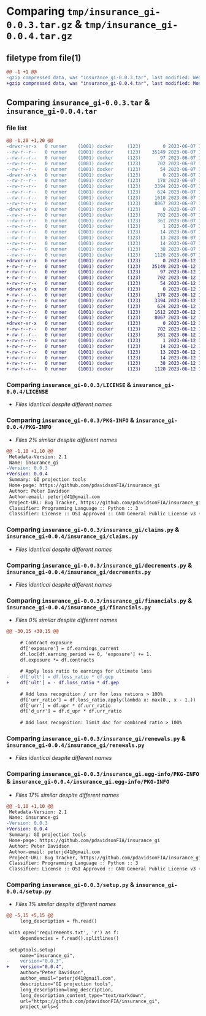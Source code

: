 # Comparing `tmp/insurance_gi-0.0.3.tar.gz` & `tmp/insurance_gi-0.0.4.tar.gz`

## filetype from file(1)

```diff
@@ -1 +1 @@
-gzip compressed data, was "insurance_gi-0.0.3.tar", last modified: Wed Jun  7 13:39:11 2023, max compression
+gzip compressed data, was "insurance_gi-0.0.4.tar", last modified: Mon Jun 12 15:16:33 2023, max compression
```

## Comparing `insurance_gi-0.0.3.tar` & `insurance_gi-0.0.4.tar`

### file list

```diff
@@ -1,20 +1,20 @@
-drwxr-xr-x   0 runner    (1001) docker     (123)        0 2023-06-07 13:39:11.103315 insurance_gi-0.0.3/
--rw-r--r--   0 runner    (1001) docker     (123)    35149 2023-06-07 13:38:59.000000 insurance_gi-0.0.3/LICENSE
--rw-r--r--   0 runner    (1001) docker     (123)       97 2023-06-07 13:38:59.000000 insurance_gi-0.0.3/MANIFEST.in
--rw-r--r--   0 runner    (1001) docker     (123)      702 2023-06-07 13:39:11.103315 insurance_gi-0.0.3/PKG-INFO
--rw-r--r--   0 runner    (1001) docker     (123)       54 2023-06-07 13:38:59.000000 insurance_gi-0.0.3/README.md
-drwxr-xr-x   0 runner    (1001) docker     (123)        0 2023-06-07 13:39:11.103315 insurance_gi-0.0.3/insurance_gi/
--rw-r--r--   0 runner    (1001) docker     (123)      178 2023-06-07 13:38:59.000000 insurance_gi-0.0.3/insurance_gi/__init__.py
--rw-r--r--   0 runner    (1001) docker     (123)     3394 2023-06-07 13:38:59.000000 insurance_gi-0.0.3/insurance_gi/claims.py
--rw-r--r--   0 runner    (1001) docker     (123)      624 2023-06-07 13:38:59.000000 insurance_gi-0.0.3/insurance_gi/decrements.py
--rw-r--r--   0 runner    (1001) docker     (123)     1610 2023-06-07 13:38:59.000000 insurance_gi-0.0.3/insurance_gi/financials.py
--rw-r--r--   0 runner    (1001) docker     (123)     8067 2023-06-07 13:38:59.000000 insurance_gi-0.0.3/insurance_gi/renewals.py
-drwxr-xr-x   0 runner    (1001) docker     (123)        0 2023-06-07 13:39:11.103315 insurance_gi-0.0.3/insurance_gi.egg-info/
--rw-r--r--   0 runner    (1001) docker     (123)      702 2023-06-07 13:39:11.000000 insurance_gi-0.0.3/insurance_gi.egg-info/PKG-INFO
--rw-r--r--   0 runner    (1001) docker     (123)      361 2023-06-07 13:39:11.000000 insurance_gi-0.0.3/insurance_gi.egg-info/SOURCES.txt
--rw-r--r--   0 runner    (1001) docker     (123)        1 2023-06-07 13:39:11.000000 insurance_gi-0.0.3/insurance_gi.egg-info/dependency_links.txt
--rw-r--r--   0 runner    (1001) docker     (123)       14 2023-06-07 13:39:11.000000 insurance_gi-0.0.3/insurance_gi.egg-info/requires.txt
--rw-r--r--   0 runner    (1001) docker     (123)       13 2023-06-07 13:39:11.000000 insurance_gi-0.0.3/insurance_gi.egg-info/top_level.txt
--rw-r--r--   0 runner    (1001) docker     (123)       14 2023-06-07 13:38:59.000000 insurance_gi-0.0.3/requirements.txt
--rw-r--r--   0 runner    (1001) docker     (123)       38 2023-06-07 13:39:11.103315 insurance_gi-0.0.3/setup.cfg
--rw-r--r--   0 runner    (1001) docker     (123)     1120 2023-06-07 13:38:59.000000 insurance_gi-0.0.3/setup.py
+drwxr-xr-x   0 runner    (1001) docker     (123)        0 2023-06-12 15:16:33.293100 insurance_gi-0.0.4/
+-rw-r--r--   0 runner    (1001) docker     (123)    35149 2023-06-12 15:16:23.000000 insurance_gi-0.0.4/LICENSE
+-rw-r--r--   0 runner    (1001) docker     (123)       97 2023-06-12 15:16:23.000000 insurance_gi-0.0.4/MANIFEST.in
+-rw-r--r--   0 runner    (1001) docker     (123)      702 2023-06-12 15:16:33.293100 insurance_gi-0.0.4/PKG-INFO
+-rw-r--r--   0 runner    (1001) docker     (123)       54 2023-06-12 15:16:23.000000 insurance_gi-0.0.4/README.md
+drwxr-xr-x   0 runner    (1001) docker     (123)        0 2023-06-12 15:16:33.293100 insurance_gi-0.0.4/insurance_gi/
+-rw-r--r--   0 runner    (1001) docker     (123)      178 2023-06-12 15:16:23.000000 insurance_gi-0.0.4/insurance_gi/__init__.py
+-rw-r--r--   0 runner    (1001) docker     (123)     3394 2023-06-12 15:16:23.000000 insurance_gi-0.0.4/insurance_gi/claims.py
+-rw-r--r--   0 runner    (1001) docker     (123)      624 2023-06-12 15:16:23.000000 insurance_gi-0.0.4/insurance_gi/decrements.py
+-rw-r--r--   0 runner    (1001) docker     (123)     1612 2023-06-12 15:16:23.000000 insurance_gi-0.0.4/insurance_gi/financials.py
+-rw-r--r--   0 runner    (1001) docker     (123)     8067 2023-06-12 15:16:23.000000 insurance_gi-0.0.4/insurance_gi/renewals.py
+drwxr-xr-x   0 runner    (1001) docker     (123)        0 2023-06-12 15:16:33.293100 insurance_gi-0.0.4/insurance_gi.egg-info/
+-rw-r--r--   0 runner    (1001) docker     (123)      702 2023-06-12 15:16:33.000000 insurance_gi-0.0.4/insurance_gi.egg-info/PKG-INFO
+-rw-r--r--   0 runner    (1001) docker     (123)      361 2023-06-12 15:16:33.000000 insurance_gi-0.0.4/insurance_gi.egg-info/SOURCES.txt
+-rw-r--r--   0 runner    (1001) docker     (123)        1 2023-06-12 15:16:33.000000 insurance_gi-0.0.4/insurance_gi.egg-info/dependency_links.txt
+-rw-r--r--   0 runner    (1001) docker     (123)       14 2023-06-12 15:16:33.000000 insurance_gi-0.0.4/insurance_gi.egg-info/requires.txt
+-rw-r--r--   0 runner    (1001) docker     (123)       13 2023-06-12 15:16:33.000000 insurance_gi-0.0.4/insurance_gi.egg-info/top_level.txt
+-rw-r--r--   0 runner    (1001) docker     (123)       14 2023-06-12 15:16:23.000000 insurance_gi-0.0.4/requirements.txt
+-rw-r--r--   0 runner    (1001) docker     (123)       38 2023-06-12 15:16:33.293100 insurance_gi-0.0.4/setup.cfg
+-rw-r--r--   0 runner    (1001) docker     (123)     1120 2023-06-12 15:16:23.000000 insurance_gi-0.0.4/setup.py
```

### Comparing `insurance_gi-0.0.3/LICENSE` & `insurance_gi-0.0.4/LICENSE`

 * *Files identical despite different names*

### Comparing `insurance_gi-0.0.3/PKG-INFO` & `insurance_gi-0.0.4/PKG-INFO`

 * *Files 2% similar despite different names*

```diff
@@ -1,10 +1,10 @@
 Metadata-Version: 2.1
 Name: insurance_gi
-Version: 0.0.3
+Version: 0.0.4
 Summary: GI projection tools
 Home-page: https://github.com/pdavidsonFIA/insurance_gi
 Author: Peter Davidson
 Author-email: peterjd41@gmail.com
 Project-URL: Bug Tracker, https://github.com/pdavidsonFIA/insurance_gi/issues
 Classifier: Programming Language :: Python :: 3
 Classifier: License :: OSI Approved :: GNU General Public License v3 (GPLv3)
```

### Comparing `insurance_gi-0.0.3/insurance_gi/claims.py` & `insurance_gi-0.0.4/insurance_gi/claims.py`

 * *Files identical despite different names*

### Comparing `insurance_gi-0.0.3/insurance_gi/decrements.py` & `insurance_gi-0.0.4/insurance_gi/decrements.py`

 * *Files identical despite different names*

### Comparing `insurance_gi-0.0.3/insurance_gi/financials.py` & `insurance_gi-0.0.4/insurance_gi/financials.py`

 * *Files 0% similar despite different names*

```diff
@@ -30,15 +30,15 @@
 
     # Contract exposure
     df['exposure'] = df.earnings_current
     df.loc[df.earning_period == 0, 'exposure'] += 1.
     df.exposure *= df.contracts
 
     # Apply loss ratio to earnings for ultimate loss
-    df['ult'] = df.loss_ratio * df.gep
+    df['ult'] = - df.loss_ratio * df.gep
 
     # Add loss recognition / urr for loss rations > 100%
     df['urr_ratio'] = df.loss_ratio.apply(lambda x: max(0., x - 1.))
     df['urr'] = df.upr * df.urr_ratio
     df['d_urr'] = df.d_upr * df.urr_ratio
 
     # Add loss recognition: limit dac for combined ratio > 100%
```

### Comparing `insurance_gi-0.0.3/insurance_gi/renewals.py` & `insurance_gi-0.0.4/insurance_gi/renewals.py`

 * *Files identical despite different names*

### Comparing `insurance_gi-0.0.3/insurance_gi.egg-info/PKG-INFO` & `insurance_gi-0.0.4/insurance_gi.egg-info/PKG-INFO`

 * *Files 17% similar despite different names*

```diff
@@ -1,10 +1,10 @@
 Metadata-Version: 2.1
 Name: insurance-gi
-Version: 0.0.3
+Version: 0.0.4
 Summary: GI projection tools
 Home-page: https://github.com/pdavidsonFIA/insurance_gi
 Author: Peter Davidson
 Author-email: peterjd41@gmail.com
 Project-URL: Bug Tracker, https://github.com/pdavidsonFIA/insurance_gi/issues
 Classifier: Programming Language :: Python :: 3
 Classifier: License :: OSI Approved :: GNU General Public License v3 (GPLv3)
```

### Comparing `insurance_gi-0.0.3/setup.py` & `insurance_gi-0.0.4/setup.py`

 * *Files 1% similar despite different names*

```diff
@@ -5,15 +5,15 @@
     long_description = fh.read()
 
 with open('requirements.txt', 'r') as f:
     dependencies = f.read().splitlines()
 
 setuptools.setup(
     name="insurance_gi",
-    version="0.0.3",
+    version="0.0.4",
     author="Peter Davidson",
     author_email="peterjd41@gmail.com",
     description="GI projection tools",
     long_description=long_description,
     long_description_content_type="text/markdown",
     url="https://github.com/pdavidsonFIA/insurance_gi",
     project_urls={
```

